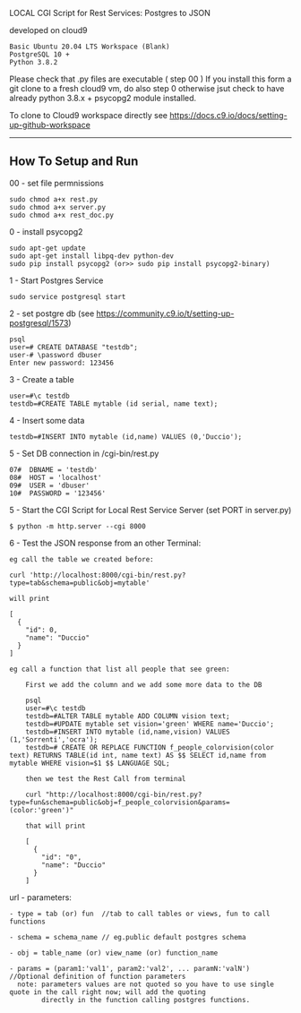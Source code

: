 LOCAL CGI Script for Rest Services: Postgres to JSON

developed on cloud9

    Basic Ubuntu 20.04 LTS Workspace (Blank)
    PostgreSQL 10 +
    Python 3.8.2

Please check that .py files are executable ( step 00 )
If you install this form a git clone to a fresh cloud9 vm, do also step 0
otherwise jsut check to have already python 3.8.x + psycopg2 module installed.

To clone to Cloud9 workspace directly see https://docs.c9.io/docs/setting-up-github-workspace

------------------
How To Setup and Run
------------------
00 - set file permnissions

    sudo chmod a+x rest.py
    sudo chmod a+x server.py
    sudo chmod a+x rest_doc.py

0 - install psycopg2

    sudo apt-get update
    sudo apt-get install libpq-dev python-dev
    sudo pip install psycopg2 (or>> sudo pip install psycopg2-binary)
    
1 - Start Postgres Service

    sudo service postgresql start
    
2 - set postgre db (see https://community.c9.io/t/setting-up-postgresql/1573)

    psql
    user=# CREATE DATABASE "testdb";
    user-# \password dbuser
    Enter new password: 123456
    
3 - Create a table

    user=#\c testdb
    testdb=#CREATE TABLE mytable (id serial, name text);
    
4 - Insert some data

    testdb=#INSERT INTO mytable (id,name) VALUES (0,'Duccio');
    
5 - Set DB connection in /cgi-bin/rest.py

    07#  DBNAME = 'testdb'
    08#  HOST = 'localhost'
    09#  USER = 'dbuser'
    10#  PASSWORD = '123456'
    
5 - Start the CGI Script for Local Rest Service Server (set PORT in server.py)

    $ python -m http.server --cgi 8000
    
6 - Test the JSON response from an other Terminal:

    eg call the table we created before:
    
    curl 'http://localhost:8000/cgi-bin/rest.py?type=tab&schema=public&obj=mytable'
    
    will print
    
    [
      {
        "id": 0, 
        "name": "Duccio"
      }
    ]
    
    eg call a function that list all people that see green:
    
        First we add the column and we add some more data to the DB
        
        psql
        user=#\c testdb
        testdb=#ALTER TABLE mytable ADD COLUMN vision text;
        testdb=#UPDATE mytable set vision='green' WHERE name='Duccio';
        testdb=#INSERT INTO mytable (id,name,vision) VALUES (1,'Sorrenti','ocra');
        testdb=# CREATE OR REPLACE FUNCTION f_people_colorvision(color text) RETURNS TABLE(id int, name text) AS $$ SELECT id,name from mytable WHERE vision=$1 $$ LANGUAGE SQL; 

        then we test the Rest Call from terminal
        
        curl "http://localhost:8000/cgi-bin/rest.py?type=fun&schema=public&obj=f_people_colorvision&params=(color:'green')"
    
        that will print
        
        [
          {
            "id": "0", 
            "name": "Duccio"
          }
        ]
    
url - parameters:
    
    - type = tab (or) fun  //tab to call tables or views, fun to call functions
    
    - schema = schema_name // eg.public default postgres schema
    
    - obj = table_name (or) view_name (or) function_name
    
    - params = (param1:'val1', param2:'val2', ... paramN:'valN')  //Optional definition of function parameters
      note: parameters values are not quoted so you have to use single quote in the call right now; will add the quoting
            directly in the function calling postgres functions.
